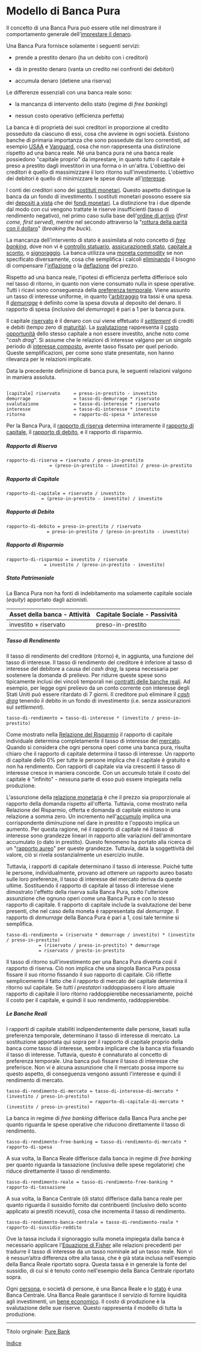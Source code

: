 # Modello di Banca Pura


Il concetto di una Banca Pura può essere utile nel dimostrare il comportamento generale dell'[imprestare il denaro](ch101-glossary.md#dare-in-prestito---investire).

Una Banca Pura fornisce solamente i seguenti servizi:

* prende a prestito denaro (ha un debito con i creditori)

* dà in prestito denaro (vanta un credito nei confronti dei debitori)

* accumula denaro (detiene una riserva)


Le differenze essenziali con una banca reale sono:

* la mancanza di intervento dello stato (regime di _free banking_)

* nessun costo operativo (efficienza perfetta)


La banca è di proprietà dei suoi creditori in proporzione al credito posseduto da ciascuno di essi, cosa che avviene in ogni società. Esistono banche di primaria importanza che sono possedute dai loro correntisti, ad esempio [USAA](https://www.usaa.com/) e [Vanguard](https://investor.vanguard.com/), cosa che non rappresenta una distinzione rispetto ad una banca reale. Né una banca pura né una banca reale possiedono "capitale proprio" da imprestare, in quanto tutto il capitale è preso a prestito dagli investitori in una forma o in un'altra. L'obiettivo dei creditori è quello di massimizzare il loro ritorno sull'investimento. L'obiettivo dei debitori è quello di minimizzare le spese dovute all'[interesse](ch101-glossary.md#interesse).

I conti dei creditori sono dei [sostituti monetari](https://wiki.mises.org/wiki/Money_substitutes). Questo aspetto distingue la banca da un fondo di investimento. I sostituti monetari possono essere sia dei [depositi a vista](https://en.wikipedia.org/wiki/Demand_deposit) che dei [fondi monetari](https://en.wikipedia.org/wiki/Money_market_fund). La distinzione tra i due dipende dal modo con cui vengono trattate le riserve insufficienti (tasso di rendimento negativo), nel primo caso sulla base dell'[ordine di arrivo](https://it.wikipedia.org/wiki/Panico_bancario) (_first come, first served_), mentre nel secondo attraverso la "[rottura della parità con il dollaro](https://en.wikipedia.org/wiki/Money_market_fund#Breaking_the_buck)" (_breaking the buck_).

La mancanza dell'intervento di stato è assimilata al noto concetto di [_free banking_](https://it.wikipedia.org/wiki/Free_banking), dove non vi è [controllo statuario](https://it.wikipedia.org/wiki/Federal_Reserve_System), [assicurazionedi stato](https://www.fdic.gov/), [capitale a sconto](https://en.wikipedia.org/wiki/Discount_window), o [signoraggio](https://it.wikipedia.org/wiki/Signoraggio). La banca utilizza una [moneta commodity](ch005-money-taxonomy) se non specificato diversamente, cosa che semplifica i calcoli [eliminando](ch013-inflation-principle.md) il bisogno di compensare l'[inflazione](https://en.wikipedia.org/wiki/Inflation) o la [deflazione](https://en.wikipedia.org/wiki/Deflation) del prezzo.

Rispetto ad una banca reale, l'ipotesi di efficienza perfetta differisce solo nel tasso di ritorno, in quanto non viene consumato nulla in spese operative. Tutti i ricavi sono conseguenza della [preferenza temporale](ch085-time-preference-fallacy.md). Viene assunto un tasso di interesse uniforme, in quanto l['arbitraggio](https://it.wikipedia.org/wiki/Arbitraggio) tra tassi è una spesa. Il [_demurrage_](https://it.wikipedia.org/wiki/Demurrage_(moneta)) è definito come la spesa dovuta al deposito del denaro. Il rapporto di spesa (inclusivo del _demurrage_) è pari a 1 per la banca pura.

Il capitale [riservato](ch098-reserve-definition.md)  è il denaro con cui viene effetuato il [_settlement_](https://it.wikipedia.org/wiki/Regolamento_(finanza)) di crediti e debiti (tempo zero di [maturità](https://en.wikipedia.org/wiki/Maturity_(finance))). La [svalutazione](ch011-depreciation-principle.md) rappresenta il [costo opportunità](https://it.wikipedia.org/wiki/Costo_opportunit%C3%A0) dello stesso capitale a non essere investito, anche noto come "_cash drag_". Si assume che le relazioni di interesse valgano per un singolo periodo di [interesse composto](https://it.wikipedia.org/wiki/Interesse#Interesse_composto), avente tasso fissato per quel periodo. Queste semplificazioni, per come sono state presentate, non hanno rilevanza per le relazioni implicate.

Data la precedente definizione di banca pura, le seguenti relazioni valgono in maniera assoluta.

```

[capitale] riservato     = preso-in-prestito - investito
demurrage     	         = tasso-di-demurrage * riservato
svalutazione 	         = tasso-di-interesse * riservato
interesse     	         = tasso-di-interesse * investito
ritorno       	         = rapporto-di-spesa * interesse
```

Per la Banca Pura, il [rapporto di riserva](https://en.wikipedia.org/wiki/Reserve_requirement) determina interamente il [rapporto di capitale](https://en.wikipedia.org/wiki/Capital_requirement), il [rapporto di debito](https://en.wikipedia.org/wiki/Debt_ratio), e il rapporto di risparmio.

##### Rapporto di Riserva

```
rapporto-di-riserva = riservato / preso-in-prestito
	            = (preso-in-prestito - investito) / preso-in-prestito
```



##### Rapporto di Capitale

```
rapporto-di-capitale = riservato / investito
		     = (preso-in-prestito - investito) / investito
```



##### Rapporto di Debito

```
rapporto-di-debito = preso-in-prestito / riservato
	           = preso-in-prestito / (preso-in-prestito - investito) 
```


##### Rapporto di Risparmio

```
rapporto-di-risparmio = investito / riservato 
		      = investito / (preso-in-prestito - investito) 
```


##### Stato Patrimoniale

La Banca Pura non ha fonti di indebitamento ma solamente capitale sociale (_equity_) apportato dagli azionisti.

| Asset della banca - Attività | Capitale Sociale - Passività |
| ---------------------------- | ---------------------------- |
|    investito + riservato     |      preso-in-prestito       |


##### Tasso di Rendimento

Il tasso di rendimento del creditore (ritorno) è, in aggiunta, una funzione del tasso di interesse. Il tasso di rendimento del creditore è inferiore al tasso di interesse del debitore a causa del _cash drag_, la spesa necessaria per sostenere la domanda di prelievo. Per ridurre queste spese sono tipicamente inclusi dei vincoli temporali nei [contratti delle banche reali](https://www.chase.com/content/dam/chasecom/en/checking/documents/deposit_account_agreement.pdf). Ad esempio, per legge ogni prelievo da un conto corrente con interesse degli Stati Uniti può essere ritardato di 7 giorni. Il creditore può eliminare il [_cash drag_](https://www.investopedia.com/terms/p/performance_drag.asp) tenendo il debito in un fondo di investimento (i.e. senza assicurazioni sul _settlement_).

```
tasso-di-rendimento = tasso-di-interesse * (investito / preso-in-prestito)
```

Come mostrato nella [Relazione del Risparmio](ch091-saving-relation.md) il rapporto di capitale individuale determina completamente il tasso di interesse del [mercato](ch101-glossary.md#mercato). Quando si considera che ogni persona operi come una banca pura, risulta chiaro che il rapporto di capitale determina il tasso di interesse. Un rapporto di capitale dello 0% per tutte le persone implica che il capitale è gratuito e non ha rendimento. Con rapporti di capitale via via crescenti il tasso di interesse cresce in maniera concorde. Con un accumulo totale il costo del capitale è "infinito" - nessuna parte di esso può essere impiegata nella produzione.

L'assunzione della [relazione monetaria](ch013-inflation-principle.md) è che il prezzo sia proporzionale al rapporto della domanda rispetto all'offerta. Tuttavia, come mostrato nella Relazione del Risparmio, offerta e domanda di capitale esistono in una relazione a somma zero. Un incremento nell'[accumulo](ch101-glossary.md#accumulare) implica una corrispondente diminuzione nel dare in prestito e l'opposto implica un aumento. Per questa ragione, né il rapporto di capitale né il tasso di interesse sono grandezze lineari in rapporto alle variazioni dell'ammontare accumulato (o dato in prestito). Questo fenomeno ha portato alla ricerca di un "[rapporto aureo](https://en.wikipedia.org/wiki/Golden_Rule_savings_rate)" per queste grandezze. Tuttavia, data la soggettività del valore, ciò si rivela sostanzialmente un esercizio inutile.

Tuttavia, i rapporti di capitale determinano il tasso di interesse. Poiché tutte le persone, individualmente, provano ad ottenere un rapporto aureo basato sulle loro preferenze, il tasso di interesse del mercato deriva da queste ultime. Sostituendo il rapporto di capitale al tasso di interesse viene dimostrato l'effetto della riserva sulla Banca Pura, sotto l'ulteriore assunzione che ognuno operi come una Banca Pura e con lo stesso rapporto di capitale. Il rapporto di capitale include la svalutazione dei bene presenti, che nel caso della moneta è rappresentata dal *demurrage*. Il rapporto di *demurrage* della Banca Pura è pari a 1, così tale termine si semplifica.

```
tasso-di-rendimento = (riservato * demurrage / investito) * (investito / preso-in-prestito)
		    = (riservato / preso-in-prestito) * demurrage
		    = riservato / presto-in-prestito
```

Il tasso di ritorno sull'investimento per una Banca Pura diventa così il rapporto di riserva. Ciò non implica che una singola Banca Pura possa fissare il suo ritorno fissando il suo rapporto di capitale. Ciò riflette semplicemente il fatto che il rapporto di mercato del capitale determina il ritorno sul capitale. Se *tutti i prestatori* raddoppiassero il loro attuale rapporto di capitale il loro ritorno raddoppierebbe necessariamente, poiché il costo per il capitale, e quindi il suo rendimento, raddoppierebbe. 


##### Le Banche Reali

I rapporti di capitale stabiliti indipendentemente dalle persone, basati sulla preferenza temporale, determinano il tasso di interesse di mercato. La sostituzione apportata qui sopra per il rapporto di capitale proprio della banca come tasso di interesse, sembra implicare che la banca stia fissando il tasso di interesse. Tuttavia, questo è connaturato al concetto di preferenza temporale. Una banca può fissare il tasso di interesse che preferisce. Non vi è alcuna assunzione che il mercato possa imporre su questo aspetto, di conseguenza vengono assunti l'interesse e quindi il rendimento di mercato. 

```
tasso-di-rendimento-di-mercato = tasso-di-interesse-di-mercato * (investito / preso-in-prestito)
                               = rapporto-di-capitale-di-mercato * (investito / preso-in-prestito) 
```

La banca in regime di _free banking_ differisce dalla Banca Pura anche per quanto riguarda le spese operative che riducono direttamente il tasso di rendimento.

```
tasso-di-rendimento-free-banking = tasso-di-rendimento-di-mercato * rapporto-di-spesa
```

A sua volta, la Banca Reale differisce dalla banca in regime di _free banking_ per quanto riguarda la tassazione (inclusiva delle spese regolatorie) che riduce direttamente il tasso di rendimento.

```
tasso-di-rendimento-reale = tasso-di-rendimento-free-banking * rapporto-di-tassazione
```

A sua volta, la Banca Centrale (di stato) differisce dalla banca reale per quanto riguarda il sussidio fornito dai contribuenti (inclusivo dello sconto applicato ai prestiti ricevuti), cosa che incrementa il tasso di rendimento.

```
tasso-di-rendimento-banca-centrale = tasso-di-rendimento-reale * rapporto-di-sussidio-reddito
```

Ove la tassa includa il signoraggio sulla moneta impiegata dalla banca è necessario applicare l'[Equazione di Fisher](https://it.wikipedia.org/wiki/Equazione_di_Fisher_(economia)) alle relazioni precedenti per tradurre il tasso di interesse da un tasso nominale ad un tasso reale. Non vi è nessun’altra differenza oltre alla tassa, che è già stata inclusa nell'esempio della Banca Reale riportato sopra. Questa tassa è in generale la fonte del sussidio, di cui si è tenuto conto nell'esempio della Banca Centrale riportato sopra.

Ogni [persona](ch101-glossary.md#persona), o società di persone, è una Banca Reale e lo [stato](ch101-glossary.md#stato) è una Banca Centrale. Una Banca Reale garantisce il servizio di fornire liquidità agli investimenti, un [bene economico](https://en.wikipedia.org/wiki/Goods). Il costo di produzione è la svalutazione delle sue riserve. Questo rappresenta il modello di tutta la produzione.

-----------

Titolo orginale: [Pure Bank](https://github.com/libbitcoin/libbitcoin-system/wiki/Pure-Bank)  

[Indice](/README.md)


